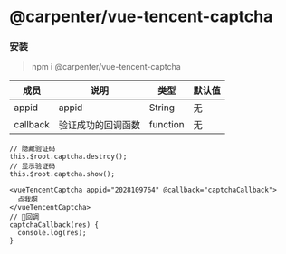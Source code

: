 # @carpenter/vue-tencent-captcha

### 安装
> npm i @carpenter/vue-tencent-captcha

| 成员        | 说明           | 类型               | 默认值       |
|------------|----------------|--------------------|--------------|
| appid | appid | String | 无 |
| callback | 验证成功的回调函数 | function | 无 |


```
// 隐藏验证码
this.$root.captcha.destroy(); 
// 显示验证码
this.$root.captcha.show(); 

<vueTencentCaptcha appid="2028109764" @callback="captchaCallback">
  点我啊
</vueTencentCaptcha>
// 回调
captchaCallback(res) {
  console.log(res);
}
```

